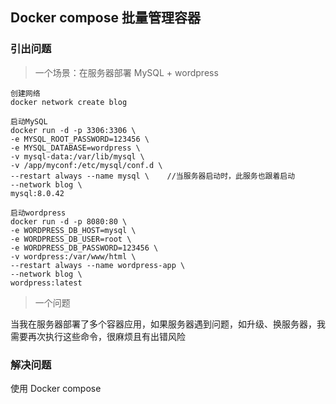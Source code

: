 
## Docker compose 批量管理容器

### 引出问题

> 一个场景：在服务器部署 MySQL + wordpress

```
创建网络
docker network create blog

启动MySQL
docker run -d -p 3306:3306 \
-e MYSQL_ROOT_PASSWORD=123456 \
-e MYSQL_DATABASE=wordpress \
-v mysql-data:/var/lib/mysql \
-v /app/myconf:/etc/mysql/conf.d \
--restart always --name mysql \    //当服务器启动时，此服务也跟着启动
--network blog \
mysql:8.0.42

启动wordpress
docker run -d -p 8080:80 \
-e WORDPRESS_DB_HOST=mysql \
-e WORDPRESS_DB_USER=root \
-e WORDPRESS_DB_PASSWORD=123456 \
-v wordpress:/var/www/html \
--restart always --name wordpress-app \
--network blog \
wordpress:latest
```

> 一个问题

当我在服务器部署了多个容器应用，如果服务器遇到问题，如升级、换服务器，我需要再次执行这些命令，很麻烦且有出错风险

### 解决问题

使用 Docker compose 


